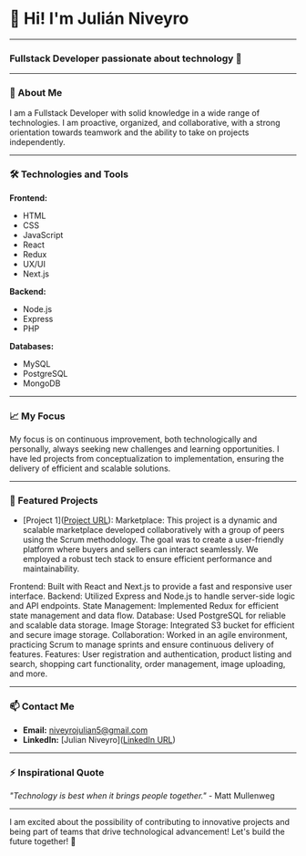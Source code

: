 # 👋 Hi! I'm Julián Niveyro

---

### Fullstack Developer passionate about technology 🚀

---

### 🌟 About Me

I am a Fullstack Developer with solid knowledge in a wide range of technologies. I am proactive, organized, and collaborative, with a strong orientation towards teamwork and the ability to take on projects independently.

---

### 🛠️ Technologies and Tools

**Frontend:**
- HTML
- CSS
- JavaScript
- React
- Redux
- UX/UI
- Next.js

**Backend:**
- Node.js
- Express
- PHP

**Databases:**
- MySQL
- PostgreSQL
- MongoDB

---

### 📈 My Focus

My focus is on continuous improvement, both technologically and personally, always seeking new challenges and learning opportunities. I have led projects from conceptualization to implementation, ensuring the delivery of efficient and scalable solutions.

---

### 🔧 Featured Projects

- [Project 1]([Project URL](https://neo-shop-front.vercel.app/)): Marketplace: This project is a dynamic and scalable marketplace developed collaboratively with a group of peers using the Scrum methodology. The goal was to create a user-friendly platform where buyers and sellers can interact seamlessly. We employed a robust tech stack to ensure efficient performance and maintainability.

Frontend: Built with React and Next.js to provide a fast and responsive user interface.
Backend: Utilized Express and Node.js to handle server-side logic and API endpoints.
State Management: Implemented Redux for efficient state management and data flow.
Database: Used PostgreSQL for reliable and scalable data storage.
Image Storage: Integrated S3 bucket for efficient and secure image storage.
Collaboration: Worked in an agile environment, practicing Scrum to manage sprints and ensure continuous delivery of features.
Features: User registration and authentication, product listing and search, shopping cart functionality, order management, image uploading, and more.

---

### 📫 Contact Me

- **Email:** [niveyrojulian5@gmail.com](mailto:niveyrojulian5@gmail.com)
- **LinkedIn:** [Julian Niveyro]([LinkedIn URL](https://www.linkedin.com/in/julian-niveyro/))

---

### ⚡ Inspirational Quote

*"Technology is best when it brings people together."* - Matt Mullenweg

---

I am excited about the possibility of contributing to innovative projects and being part of teams that drive technological advancement! Let's build the future together! 💪
